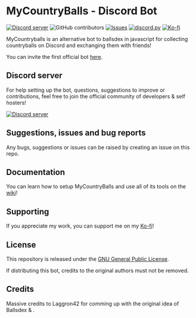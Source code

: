 # MyCountryBalls - Discord Bot

[![Discord server](https://img.shields.io/discord/1049118743101452329?color=7489d5&logo=discord&logoColor=ffffff)](https://discord.gg/Qn2Rkdkxwc)
![GitHub contributors](https://img.shields.io/github/contributors/try-econome/MyCountryBalls)
[![Issues](https://img.shields.io/github/issues/try-econome/MyCountryBalls)](https://github.com/try-econome/MyCountryBalls/issues)
[![discord.py](https://img.shields.io/badge/discord-js-yellow.svg)](https://github.com/discordjs/discord.js/)
[![Ko-fi](https://img.shields.io/badge/Ko%20fi-donate-blue.svg)](https://ko-fi.com/fradz_lifez)

MyCountryballs is an alternative bot to ballsdex in javascript for collecting countryballs on Discord and exchanging them with friends!

You can invite the first official bot [here](https://discord.com/api/oauth2/authorize?client_id=1207017704096141312&permissions=537193536&scope=bot%20applications.commands).

## Discord server

For help setting up the bot, questions, suggestions to improve or contributions, feel free to join the official community of developers & self hosters!

[![Discord server](https://discord.com/api/guilds/1118965941221466194/embed.png?style=banner3)](https://discord.gg/F5Y6q23WVx)

## Suggestions, issues and bug reports

Any bugs, suggestions or issues can be raised by creating an issue on this repo.

## Documentation

You can learn how to setup MyCountryBalls and use all of its tools on the
[wiki](https://github.com/laggron42/BallsDex-Discordbot/wiki/)!

## Supporting

If you appreciate my work, you can support me on my [Ko-fi](https://ko-fi.com/fradz_lifez)!

## License

This repository is released under the [GNU General Public License](https://opensource.org/licenses/gpl-3-0).

If distributing this bot, credits to the original authors must not be removed.

## Credits 
Massive credits to Laggron42 for comming up with the original idea of Ballsdex & .
